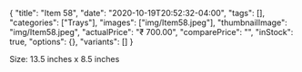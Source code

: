 {
    "title": "Item 58",
    "date": "2020-10-19T20:52:32-04:00",
    "tags": [],
    "categories": ["Trays"],
    "images": ["img/Item58.jpeg"],
    "thumbnailImage": "img/Item58.jpeg",
    "actualPrice": "₹ 700.00",
    "comparePrice": "",
    "inStock": true,
    "options": {},
    "variants": []
}


Size: 13.5 inches x 8.5 inches